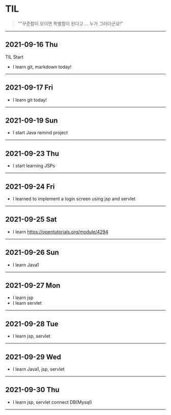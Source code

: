 # TIL

> ""꾸준함이 모이면 특별함이 된다고 ... 누가 그러더군요!"

---

## 2021-09-16 Thu

TIL Start

- I learn git, markdown today!

---

## 2021-09-17 Fri

- I learn git today!

---

## 2021-09-19 Sun

- I start Java remind project

---

## 2021-09-23 Thu

- I start learning JSPs

---

## 2021-09-24 Fri

- I learned to implement a login screen using jsp and servlet

---

## 2021-09-25 Sat

- I learn https://opentutorials.org/module/4294

---

## 2021-09-26 Sun

- I learn Java1

---

## 2021-09-27 Mon

- I learn jsp
- I learn servlet

---

## 2021-09-28 Tue

- I learn jsp, servlet

---

## 2021-09-29 Wed

- I learn Java1, jsp, servlet

---

## 2021-09-30 Thu

- I learn jsp, servlet connect DB(Mysql)

---